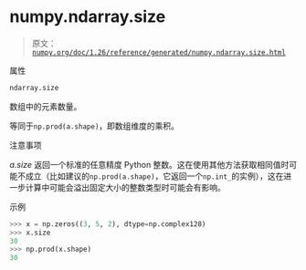 # numpy.ndarray.size

> 原文：[`numpy.org/doc/1.26/reference/generated/numpy.ndarray.size.html`](https://numpy.org/doc/1.26/reference/generated/numpy.ndarray.size.html)

属性

```py
ndarray.size
```

数组中的元素数量。

等同于`np.prod(a.shape)`，即数组维度的乘积。

注意事项

*a.size* 返回一个标准的任意精度 Python 整数。这在使用其他方法获取相同值时可能不成立（比如建议的`np.prod(a.shape)`，它返回一个`np.int_`的实例），这在进一步计算中可能会溢出固定大小的整数类型时可能会有影响。

示例

```py
>>> x = np.zeros((3, 5, 2), dtype=np.complex128)
>>> x.size
30
>>> np.prod(x.shape)
30 
```
